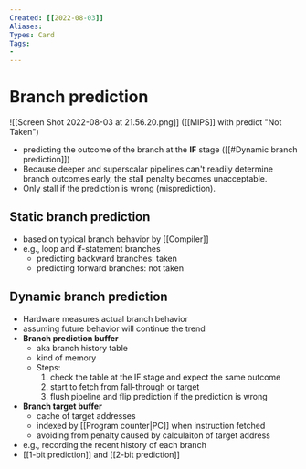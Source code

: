 ```yaml
---
Created: [[2022-08-03]]
Aliases: 
Types: Card
Tags: 
- 
---
```

# Branch prediction
![[Screen Shot 2022-08-03 at 21.56.20.png]]
([[MIPS]] with predict "Not Taken")
- predicting the outcome of the branch at the **IF** stage ([[#Dynamic branch prediction]])
- Because deeper and superscalar pipelines can't readily determine branch outcomes early, the stall penalty becomes unacceptable. 
- Only stall if the prediction is wrong (misprediction). 

## Static branch prediction
- based on typical branch behavior by [[Compiler]]
- e.g., loop and if-statement branches
  - predicting backward branches: taken
  - predicting forward branches: not taken

## Dynamic branch prediction
- Hardware measures actual branch behavior
- assuming future behavior will continue the trend
- **Branch prediction buffer**
  - aka branch history table
  - kind of memory
  - Steps: 
    1. check the table at the IF stage and expect the same outcome
    2. start to fetch from fall-through or target
    3. flush pipeline and flip prediction if the prediction is wrong
- **Branch target buffer**
  - cache of  target addresses
  - indexed by [[Program counter|PC]] when instruction fetched
  - avoiding from penalty caused by calculaiton of target address
- e.g., recording the recent history of each branch
- [[1-bit prediction]] and [[2-bit prediction]]
